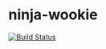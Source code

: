 # ninja-wookie

[![Build Status](https://travis-ci.org/dan-42/ninja-wookie.svg?branch=master)](https://travis-ci.org/dan-42/ninja-wookie)
